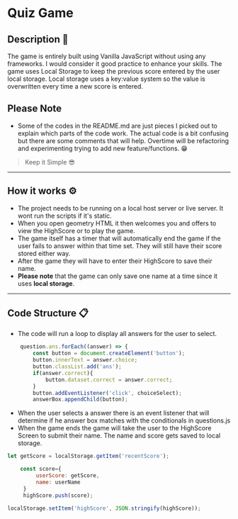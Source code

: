 # **Quiz Game** 

## Description 📔

The game is entirely built using Vanilla JavaScript without using any frameworks. I would consider it good practice to enhance your skills.
The game uses Local Storage to keep the previous score entered by the user local storage. Local storage uses a key:value system
so the value is overwritten every time a new score is entered.

## **Please Note**
- Some of the codes in the README.md are just pieces I picked out to explain which parts of the code work. The actual code is a bit confusing but there are some comments that will help. Overtime will be refactoring and experimenting trying to add new feature/functions. 😁
>Keep it Simple 😎

---

## How it works ⚙️
- The project needs to be running on a local  host server or live server. It wont run the scripts if it's static.
- When you open geometry HTML it then welcomes you and offers to view the HighScore or to play the game.
- The game itself has a timer that will automatically end the game if the user fails to answer within that time set. They will still have their score stored either way.
- After the game they will have to enter their HighScore to save their name.
- **Please note** that the game can only save one name at a time since it uses **local storage**.
---
## Code Structure  📋
- The code will run a loop to display all answers for the user to select.
```javascript
    question.ans.forEach((answer) => {
        const button = document.createElement('button');
        button.innerText = answer.choice;
        button.classList.add('ans');
        if(answer.correct){
            button.dataset.correct = answer.correct;
        }
        button.addEventListener('click', choiceSelect);
        answerBox.appendChild(button);
```

- When the user selects a answer there is an event listener that will determine if he answer box matches with the conditionals in questions.js
- When the game ends the game will take the user to the HighScore Screen to submit their name. The name and score gets saved to local storage.

```javascript
let getScore = localStorage.getItem('recentScore');

    const score={
         userScore: getScore,
         name: userName
     }
     highScore.push(score);

localStorage.setItem('highScore', JSON.stringify(highScore));
```
